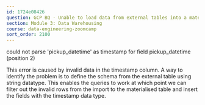 ```yaml
---
id: 1724e08426
question: GCP BQ - Unable to load data from external tables into a materialized table in BigQuery due to an invalid timestamp error that are added while appending data to the file in Google Cloud Storage
section: Module 3: Data Warehousing
course: data-engineering-zoomcamp
sort_order: 2100
---
```


could not parse 'pickup_datetime' as timestamp for field pickup_datetime (position 2)

This error is caused by invalid data in the timestamp column. A way to identify the problem is to define the schema from the external table using string datatype. This enables the queries to work at which point we can filter out the invalid rows from the import to the materialised table and insert the fields with the timestamp data type.

